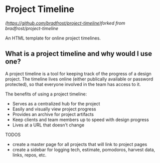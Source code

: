 Project Timeline 
================
_(https://github.com/bradfrost/project-timeline)forked from bradfrost/project-timeline_

An HTML template for online project timelines.

## What is a project timeline and why would I use one?
A project timeline is a tool for keeping track of the progress of a design project. The timeline lives online (either publically available or password protected), so that everyone involved in the team has access to it.

The benefits of using a project timeline:
- Serves as a centralized hub for the project
- Easily and visually view project progress
- Provides an archive for project artifacts
- Keep clients and team members up to speed with design progress
- Lives at a URL that doesn't change

TODOS
- create a master page for all projects that will link to project pages
- create a sidebar for logging tech, estimate, pomodoros, harvest data, links, repos, etc.
